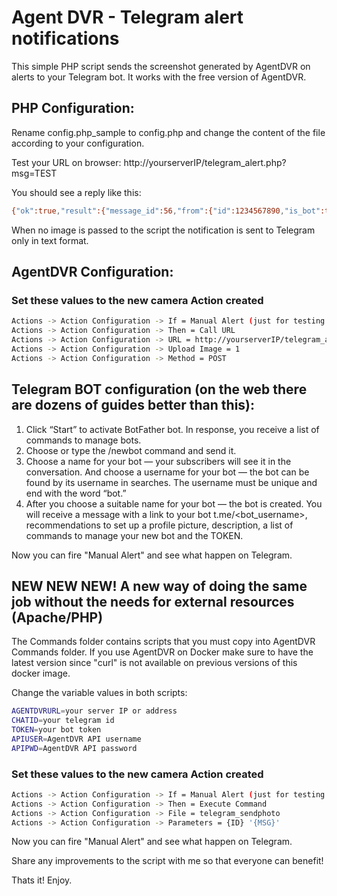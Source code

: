 # Agent DVR - Telegram alert notifications

This simple PHP script sends the screenshot generated by AgentDVR on alerts to your Telegram bot.
It works with the free version of AgentDVR.


## PHP Configuration:

Rename config.php_sample to config.php and change the content of the file according to your configuration.

Test your URL on browser: http://yourserverIP/telegram_alert.php?msg=TEST

You should see a reply like this:

```bash
{"ok":true,"result":{"message_id":56,"from":{"id":1234567890,"is_bot":true,"first_name":"AgentDVR","username":"test_bot"},"chat":{"id":1234567890,"first_name":"My name","last_name":"My lastname","type":"private"},"date":1662710877,"text":"{MSG}"}}
```

When no image is passed to the script the notification is sent to Telegram only in text format.


## AgentDVR Configuration:

### Set these values to the new camera Action created

```bash
Actions -> Action Configuration -> If = Manual Alert (just for testing purposes)
Actions -> Action Configuration -> Then = Call URL
Actions -> Action Configuration -> URL = http://yourserverIP/telegram_alert.php?msg={MSG}
Actions -> Action Configuration -> Upload Image = 1
Actions -> Action Configuration -> Method = POST
```

## Telegram BOT configuration (on the web there are dozens of guides better than this):

1) Click “Start” to activate BotFather bot. In response, you receive a list of commands to manage bots.
2) Choose or type the /newbot command and send it.
3) Choose a name for your bot — your subscribers will see it in the conversation. And choose a username for your bot — the bot can be found by its username in searches. The username must be unique and end with the word “bot.”
4) After you choose a suitable name for your bot — the bot is created. You will receive a message with a link to your bot t.me/<bot_username>, recommendations to set up a profile picture, description, a list of commands to manage your new bot and the TOKEN.


Now you can fire "Manual Alert" and see what happen on Telegram.

## NEW NEW NEW! A new way of doing the same job without the needs for external resources (Apache/PHP)

The Commands folder contains scripts that you must copy into AgentDVR Commands folder.
If you use AgentDVR on Docker make sure to have the latest version since "curl" is not available on previous versions of this docker image.

Change the variable values in both scripts:

```bash
AGENTDVRURL=your server IP or address
CHATID=your telegram id
TOKEN=your bot token
APIUSER=AgentDVR API username
APIPWD=AgentDVR API password
```

### Set these values to the new camera Action created

```bash
Actions -> Action Configuration -> If = Manual Alert (just for testing purposes)
Actions -> Action Configuration -> Then = Execute Command
Actions -> Action Configuration -> File = telegram_sendphoto
Actions -> Action Configuration -> Parameters = {ID} '{MSG}'
```

Now you can fire "Manual Alert" and see what happen on Telegram.


Share any improvements to the script with me so that everyone can benefit!

Thats it! Enjoy.